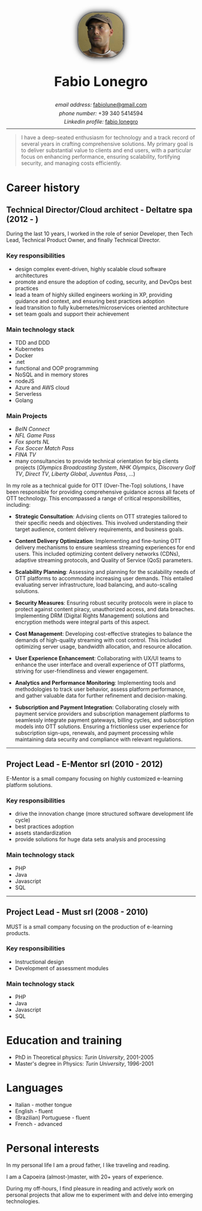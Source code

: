 <div style="text-align: center;">
<img src="./images/me.png" style="border-radius: 37%;border: 3px solid #666;box-shadow: 0px 0px 15px #333;" width="120"/>
<p style="font-size: 36px"><strong>Fabio Lonegro</strong></p>
<div style="line-height: .6;">
<p>
<em>email address:</em> <a href="mailto:fabiolune@gmail.com">fabiolune@gmail.com</a>
</p><p>
<em>phone number:</em>  +39 340 5414594
</p><p>
<em>Linkedin profile:</em> <a href="https://www.linkedin.com/in/fabio-lonegro-phd-9493278/">fabio lonegro</a>
</p>
</div>
</div>

***

> I have a deep-seated enthusiasm for technology and a track record of several years in crafting comprehensive solutions. My primary goal is to deliver substantial value to clients and end users, with a particular focus on enhancing performance, ensuring scalability, fortifying security, and managing costs efficiently.

# Career history

## Technical Director/Cloud architect - Deltatre spa (2012 - )

During the last 10 years, I worked in the role of senior Developer, then Tech Lead, Technical Product Owner, and finally Technical Director.

### Key responsibilities

* design complex event-driven, highly scalable cloud software architectures
* promote and ensure the adoption of coding, security, and DevOps best practices
* lead a team of highly skilled engineers working in XP, providing guidance and context, and ensuring best practices adoption
* lead transition to fully kubernetes/microservices oriented architecture
* set team goals and support their achievement

### Main technology stack

* TDD and DDD
* Kubernetes
* Docker
* .net
* functional and OOP programming
* NoSQL and in memory stores
* nodeJS
* Azure and AWS cloud
* Serverless
* Golang

### Main Projects

* _BeIN Connect_
* _NFL Game Pass_
* _Fox sports NL_
* _Fox Soccer Match Pass_
* _FINA TV_
* many consultancies to provide technical orientation for big clients projects (_Olympics Broadcasting System_, _NHK Olympics_, _Discovery Golf TV_, _Direct TV_, _Liberty Global_, _Juventus Pass_,  ...)

In my role as a technical guide for OTT (Over-The-Top) solutions, I have been responsible for providing comprehensive guidance across all facets of OTT technology. This encompassed a range of critical responsibilities, including:

* __Strategic Consultation__: Advising clients on OTT strategies tailored to their specific needs and objectives. This involved understanding their target audience, content delivery requirements, and business goals.

* __Content Delivery Optimization__: Implementing and fine-tuning OTT delivery mechanisms to ensure seamless streaming experiences for end users. This included optimizing content delivery networks (CDNs), adaptive streaming protocols, and Quality of Service (QoS) parameters.

* __Scalability Planning__: Assessing and planning for the scalability needs of OTT platforms to accommodate increasing user demands. This entailed evaluating server infrastructure, load balancing, and auto-scaling solutions.

* __Security Measures__: Ensuring robust security protocols were in place to protect against content piracy, unauthorized access, and data breaches. Implementing DRM (Digital Rights Management) solutions and encryption methods were integral parts of this aspect.

* __Cost Management__: Developing cost-effective strategies to balance the demands of high-quality streaming with cost control. This included optimizing server usage, bandwidth allocation, and resource allocation.

* __User Experience Enhancement__: Collaborating with UX/UI teams to enhance the user interface and overall experience of OTT platforms, striving for user-friendliness and viewer engagement.

* __Analytics and Performance Monitoring__: Implementing tools and methodologies to track user behavior, assess platform performance, and gather valuable data for further refinement and decision-making.

* __Subscription and Payment Integration__: Collaborating closely with payment service providers and subscription management platforms to seamlessly integrate payment gateways, billing cycles, and subscription models into OTT solutions. Ensuring a frictionless user experience for subscription sign-ups, renewals, and payment processing while maintaining data security and compliance with relevant regulations.

***

## Project Lead - E-Mentor srl (2010 - 2012)

E-Mentor is a small company focusing on highly customized e-learning platform solutions.

### Key responsibilities

* drive the innovation change (more structured software development life cycle)
* best practices adoption
* assets standardization
* provide solutions for huge data sets analysis and processing

### Main technology stack

* PHP
* Java
* Javascript
* SQL

***

## Project Lead - Must srl (2008 - 2010)

MUST is a small company focusing on the production of e-learning products.

### Key responsibilities

* Instructional design
* Development of assessment modules

### Main technology stack

* PHP
* Java
* Javascript
* SQL

# Education and training

* PhD in Theoretical physics: _Turin University_, 2001-2005
* Master's degree in Physics: _Turin University_, 1996-2001

# Languages

* Italian - mother tongue
* English - fluent
* (Brazilian) Portuguese - fluent
* French - advanced

# Personal interests

In my personal life I am a proud father, I like traveling and reading.

I am a Capoeira (almost-)master, with 20+ years of experience.

During my off-hours, I find pleasure in reading and actively work on personal projects that allow me to experiment with and delve into emerging technologies.
